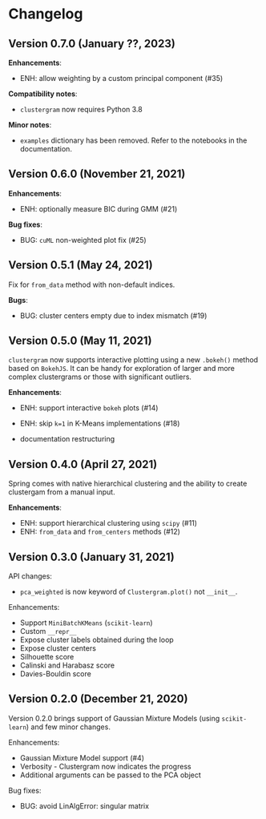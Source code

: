 # Changelog

## Version 0.7.0 (January ??, 2023)

__Enhancements__:

- ENH: allow weighting by a custom principal component (#35)

__Compatibility notes__:

- ``clustergram`` now requires Python 3.8

__Minor notes__:

- ``examples`` dictionary has been removed. Refer to the notebooks in the documentation.

## Version 0.6.0 (November 21, 2021)

__Enhancements__:

- ENH: optionally measure BIC during GMM (#21)

__Bug fixes__:

- BUG: ``cuML`` non-weighted plot fix (#25)

## Version 0.5.1 (May 24, 2021)

Fix for ``from_data`` method with non-default indices.

__Bugs__:

- BUG: cluster centers empty due to index mismatch (#19)

## Version 0.5.0 (May 11, 2021)

``clustergram`` now supports interactive plotting using a new `.bokeh()` method based on ``BokehJS``. It
can be handy for exploration of larger and more complex clustergrams or those with significant outliers.

__Enhancements__:

- ENH: support interactive ``bokeh`` plots (#14)
- ENH: skip ``k=1`` in K-Means implementations (#18)

- documentation restructuring

## Version 0.4.0 (April 27, 2021)

Spring comes with native hierarchical clustering and the ability to create clustergam from a manual input.

__Enhancements__:

- ENH: support hierarchical clustering using ``scipy`` (#11)
- ENH: ``from_data`` and ``from_centers`` methods (#12)

## Version 0.3.0 (January 31, 2021)

API changes:

- ``pca_weighted`` is now keyword of ``Clustergram.plot()`` not ``__init__``.

Enhancements:

- Support ``MiniBatchKMeans`` (``scikit-learn``)
- Custom ``__repr__``
- Expose cluster labels obtained during the loop
- Expose cluster centers
- Silhouette score
- Calinski and Harabasz score
- Davies-Bouldin score

## Version 0.2.0 (December 21, 2020)

Version 0.2.0 brings support of Gaussian Mixture Models (using ``scikit-learn``) and few minor changes.

Enhancements:

- Gaussian Mixture Model support (#4)
- Verbosity - Clustergram now indicates the progress
- Additional arguments can be passed to the PCA object

Bug fixes:

- BUG: avoid LinAlgError: singular matrix
